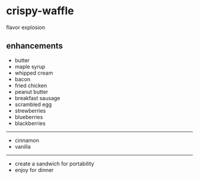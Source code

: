 # crispy-waffle
flavor explosion

## enhancements

* butter
* maple syrup
* whipped cream
* bacon
* fried chicken
* peanut butter
* breakfast sausage
* scrambled egg
* strewberries
* blueberries
* blackberries

----

* cinnamon
* vanilla

----

* create a sandwich for portability
* enjoy for dinner
